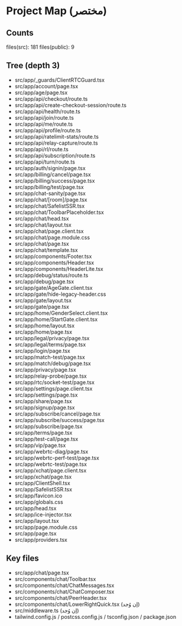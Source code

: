 # Project Map (مختصر)

## Counts
files(src): 181
files(public): 9

## Tree (depth 3)
  - src/app/_guards/ClientRTCGuard.tsx
  - src/app/account/page.tsx
  - src/app/age/page.tsx
  - src/app/api/checkout/route.ts
  - src/app/api/create-checkout-session/route.ts
  - src/app/api/health/route.ts
  - src/app/api/join/route.ts
  - src/app/api/me/route.ts
  - src/app/api/profile/route.ts
  - src/app/api/ratelimit-stats/route.ts
  - src/app/api/relay-capture/route.ts
  - src/app/api/rl/route.ts
  - src/app/api/subscription/route.ts
  - src/app/api/turn/route.ts
  - src/app/auth/signin/page.tsx
  - src/app/billing/cancel/page.tsx
  - src/app/billing/success/page.tsx
  - src/app/billing/test/page.tsx
  - src/app/chat-sanity/page.tsx
  - src/app/chat/[room]/page.tsx
  - src/app/chat/SafelistSSR.tsx
  - src/app/chat/ToolbarPlaceholder.tsx
  - src/app/chat/head.tsx
  - src/app/chat/layout.tsx
  - src/app/chat/page.client.tsx
  - src/app/chat/page.module.css
  - src/app/chat/page.tsx
  - src/app/chat/template.tsx
  - src/app/components/Footer.tsx
  - src/app/components/Header.tsx
  - src/app/components/HeaderLite.tsx
  - src/app/debug/status/route.ts
  - src/app/debug/page.tsx
  - src/app/gate/AgeGate.client.tsx
  - src/app/gate/hide-legacy-header.css
  - src/app/gate/layout.tsx
  - src/app/gate/page.tsx
  - src/app/home/GenderSelect.client.tsx
  - src/app/home/StartGate.client.tsx
  - src/app/home/layout.tsx
  - src/app/home/page.tsx
  - src/app/legal/privacy/page.tsx
  - src/app/legal/terms/page.tsx
  - src/app/login/page.tsx
  - src/app/match-test/page.tsx
  - src/app/match/debug/page.tsx
  - src/app/privacy/page.tsx
  - src/app/relay-probe/page.tsx
  - src/app/rtc/socket-test/page.tsx
  - src/app/settings/page.client.tsx
  - src/app/settings/page.tsx
  - src/app/share/page.tsx
  - src/app/signup/page.tsx
  - src/app/subscribe/cancel/page.tsx
  - src/app/subscribe/success/page.tsx
  - src/app/subscribe/page.tsx
  - src/app/terms/page.tsx
  - src/app/test-call/page.tsx
  - src/app/vip/page.tsx
  - src/app/webrtc-diag/page.tsx
  - src/app/webrtc-perf-test/page.tsx
  - src/app/webrtc-test/page.tsx
  - src/app/xchat/page.client.tsx
  - src/app/xchat/page.tsx
  - src/app/ClientShell.tsx
  - src/app/SafelistSSR.tsx
  - src/app/favicon.ico
  - src/app/globals.css
  - src/app/head.tsx
  - src/app/ice-injector.tsx
  - src/app/layout.tsx
  - src/app/page.module.css
  - src/app/page.tsx
  - src/app/providers.tsx

## Key files
  - src/app/chat/page.tsx
  - src/components/chat/Toolbar.tsx
  - src/components/chat/ChatMessages.tsx
  - src/components/chat/ChatComposer.tsx
  - src/components/chat/PeerHeader.tsx
  - src/components/chat/LowerRightQuick.tsx (إن وُجد)
  - src/middleware.ts (إن وُجد)
  - tailwind.config.js / postcss.config.js / tsconfig.json / package.json
